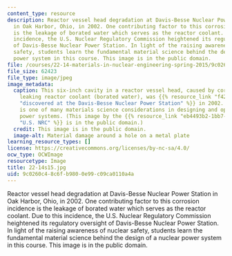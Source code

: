 ```yaml
---
content_type: resource
description: Reactor vessel head degradation at Davis-Besse Nuclear Power Station
  in Oak Harbor, Ohio, in 2002. One contributing factor to this corrosion incidence
  is the leakage of borated water which serves as the reactor coolant. Due to this
  incidence, the U.S. Nuclear Regulatory Commission heightened its regulatory oversight
  of Davis-Besse Nuclear Power Station. In light of the raising awareness of nuclear
  safety, students learn the fundamental material science behind the design of a nuclear
  power system in this course. This image is in the public domain.
file: /courses/22-14-materials-in-nuclear-engineering-spring-2015/9c0260c48c6fb9800e99c09ca0110a4a_22-14s15.jpg
file_size: 62423
file_type: image/jpeg
image_metadata:
  caption: This six-inch cavity in a reactor vessel head, caused by corrosion from
    leaking reactor coolant (borated water), was {{% resource_link "f422bd05-50a5-414a-be55-0bec0be170d2"
    "discovered at the Davis-Besse Nuclear Power Station" %}} in 2002. Metal corrosion
    is one of many materials science considerations in designing and operating nuclear
    power systems. (This image by the {{% resource_link "eb4493b2-1bb7-42e7-8aca-05ebbafa609b"
    "U.S. NRC" %}} is in the public domain.)
  credit: This image is in the public domain.
  image-alt: Material damage around a hole on a metal plate
learning_resource_types: []
license: https://creativecommons.org/licenses/by-nc-sa/4.0/
ocw_type: OCWImage
resourcetype: Image
title: 22-14s15.jpg
uid: 9c0260c4-8c6f-b980-0e99-c09ca0110a4a
---
```

Reactor vessel head degradation at Davis-Besse Nuclear Power Station in Oak Harbor, Ohio, in 2002. One contributing factor to this corrosion incidence is the leakage of borated water which serves as the reactor coolant. Due to this incidence, the U.S. Nuclear Regulatory Commission heightened its regulatory oversight of Davis-Besse Nuclear Power Station. In light of the raising awareness of nuclear safety, students learn the fundamental material science behind the design of a nuclear power system in this course. This image is in the public domain.